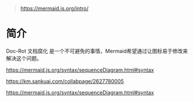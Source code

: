 > https://mermaid.js.org/intro/

# 简介

Doc-Rot 文档腐化 是一个不可避免的事情，Mermaid希望通过让图标易于修改来解决这个问题。


https://mermaid.js.org/syntax/sequenceDiagram.html#syntax

https://km.sankuai.com/collabpage/2627780005

https://mermaid.js.org/syntax/sequenceDiagram.html#syntax